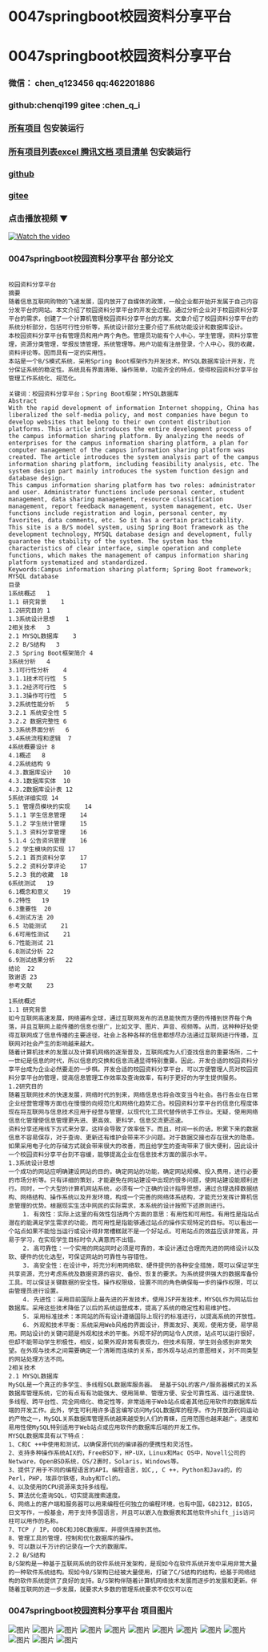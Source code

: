# 0047springboot校园资料分享平台


# 0047springboot校园资料分享平台

### 微信： chen_q123456  qq:462201886
### github:chenqi199 gitee :chen_q_i

### [所有项目](https://github.com/GraduationProject-springboot/allSpringbootProjects) 包安装运行

### [所有项目列表excel 腾讯文档 项目清单](https://docs.qq.com/sheet/DSHRFSVZ5aEVYT3N3?tab=BB08J2) 包安装运行

### [github](https://chenqi199.github.io)

### [gitee](https://gitee.com/chen_q_i)

### 点击播放视频 ▼
[![Watch the video](https://i.sstatic.net/Vp2cE.png)](https://player.bilibili.com/player.html?isOutside=true&aid=BV16ia6epENY&bvid=BV16ia6epENY&cid=500001610573603&p=48)



### 0047springboot校园资料分享平台 部分论文
```

﻿校园资料分享平台
摘要
随着信息互联网购物的飞速发展，国内放开了自媒体的政策，一般企业都开始开发属于自己内容分发平台的网站。本文介绍了校园资料分享平台的开发全过程。通过分析企业对于校园资料分享平台的需求，创建了一个计算机管理校园资料分享平台的方案。文章介绍了校园资料分享平台的系统分析部分，包括可行性分析等，系统设计部分主要介绍了系统功能设计和数据库设计。
本校园资料分享平台有管理员和用户两个角色。管理员功能有个人中心，学生管理，资料分享管理，资源分类管理，举报反馈管理，系统管理等。用户功能有注册登录，个人中心，我的收藏，资料评论等。因而具有一定的实用性。
本站是一个B/S模式系统，采用Spring Boot框架作为开发技术，MYSQL数据库设计开发，充分保证系统的稳定性。系统具有界面清晰、操作简单，功能齐全的特点，使得校园资料分享平台管理工作系统化、规范化。

关键词：校园资料分享平台；Spring Boot框架；MYSQL数据库
Abstract
With the rapid development of information Internet shopping, China has liberalized the self-media policy, and most companies have begun to develop websites that belong to their own content distribution platforms. This article introduces the entire development process of the campus information sharing platform. By analyzing the needs of enterprises for the campus information sharing platform, a plan for computer management of the campus information sharing platform was created. The article introduces the system analysis part of the campus information sharing platform, including feasibility analysis, etc. The system design part mainly introduces the system function design and database design.
This campus information sharing platform has two roles: administrator and user. Administrator functions include personal center, student management, data sharing management, resource classification management, report feedback management, system management, etc. User functions include registration and login, personal center, my favorites, data comments, etc. So it has a certain practicability.
This site is a B/S model system, using Spring Boot framework as the development technology, MYSQL database design and development, fully guarantee the stability of the system. The system has the characteristics of clear interface, simple operation and complete functions, which makes the management of campus information sharing platform systematized and standardized.
Keywords:Campus information sharing platform; Spring Boot framework; MYSQL database
目录
1系统概述	1
1.1 研究背景	1
1.2研究目的	1
1.3系统设计思想	1
2相关技术	3
2.1 MYSQL数据库	3
2.2 B/S结构	3
2.3 Spring Boot框架简介	4
3系统分析	4
3.1可行性分析	4
3.1.1技术可行性	5
3.1.2经济可行性	5
3.1.3操作可行性	5
3.2系统性能分析	5
3.2.1 系统安全性	5
3.2.2 数据完整性	6
3.3系统界面分析	6
3.4系统流程和逻辑	7
4系统概要设计	8
4.1概述	8
4.2系统结构	9
4.3.数据库设计	10
4.3.1数据库实体	10
4.3.2数据库设计表	12
5系统详细实现	14
5.1 管理员模块的实现	14
5.1.1 学生信息管理	14
5.1.2 学生统计管理	15
5.1.3 资料分享管理	16
5.1.4 公告资讯管理	16
5.2 学生模块的实现	17
5.2.1 首页资料分享	17
5.2.2 资料分享评论	17
5.2.3 我的收藏	18
6系统测试	19
6.1概念和意义	19
6.2特性	19
6.3重要性	20
6.4测试方法	20
6.5 功能测试	21
6.6可用性测试	21
6.7性能测试	21
6.8测试分析	22
6.9测试结果分析	22
结论	22
致谢语	23
参考文献	23

1系统概述
1.1 研究背景
如今互联网高速发展，网络遍布全球，通过互联网发布的消息能快而方便的传播到世界每个角落，并且互联网上能传播的信息也很广，比如文字、图片、声音、视频等。从而，这种种好处使得互联网成了信息传播的主要途径，社会上各种各样的信息都想尽办法通过互联网进行传播，互联网对社会产生的影响越来越大。
随着计算机技术的发展以及计算机网络的逐渐普及，互联网成为人们查找信息的重要场所，二十一世纪是信息的时代，所以信息的交换和信息流通显得特别重要。因此，开发合适的校园资料分享平台成为企业必然要走的一步棋。开发合适的校园资料分享平台，可以方便管理人员对校园资料分享平台的管理，提高信息管理工作效率及查询效率，有利于更好的为学生提供服务。
1.2研究目的
随着互联网技术的快速发展，网络时代的到来，网络信息也将会改变当今社会。各行各业在日常企业经营管理等方面也在慢慢的向规范化和网络化趋势汇合。校园资料分享平台的信息化程度体现在将互联网与信息技术应用于经营与管理，以现代化工具代替传统手工作业。无疑，使用网络信息化管理使信息管理更先进、更高效、更科学，信息交流更迅速。
资料分享还用线下方式来分享，这样会导致了效率低下。而且，时间一长的话，积累下来的数据信息不容易保存，对于查询、更新还有维护会带来不少问题。对于数据交接也存在很大的隐患。如果采用电子化的存储方式就会带来很大的改善，而且给学生的查询带来了很大便利，因此设计一个校园资料分享平台刻不容缓，能够提高企业在信息技术方面的展示水平。
1.3系统设计思想
一个成功的网站应明确建设网站的目的，确定网站的功能，确定网站规模、投入费用，进行必要的市场分析等。只有详细的策划，才能避免在网站建设中出现的很多问题，使网站建设能顺利进行。同时，一个大型的计算机网站系统，必须有一个正确的设计指导思想，通过合理选择数据结构、网络结构、操作系统以及开发环境，构成一个完善的网络体系结构，才能充分发挥计算机信息管理的优势。根据现实生活中网民的实际需求，本系统的设计按照下述原则进行。
    1. 有效性：实际上这里的有效性包括两个方面的意思：有用性和可用性。有用性是指站点潜在的能满足学生需求的功能，而可用性是指能够通过站点的操作实现特定的目标。可以看出一个站点如果不能恰当运行或设计得非常槽糕就不是一个好站点。可用站点的效益应该非常高，并易于学习，在实现学生目标时令人满意而不出错。
    2. 高可靠性：一个实用的网站同时必须是可靠的，本设计通过合理而先进的网络设计以及软、硬件的优化选型，可保证网站的可靠性与容错性。
    3. 高安全性：在设计中，将充分利用网络软、硬件提供的各种安全措施，既可以保证学生共享资源，充分考虑系统及数据资源的容灾、备份、恢复的要求。为系统提供强大的数据库备份工具。可以保证关键数据的安全性。操作权限级，设置不同的角色确保每一步的操作权限，可以由管理员进行设置。
    4. 先进性：采用目前国际上最先进的开发技术，使用JSP开发技术，MYSQL作为网站后台数据库。采用这些技术降低了以后的系统运营成本，提高了系统的稳定性和易维护性。
    5. 采用标准技术：本网站的所有设计遵循国际上现行的标准进行，以提高系统的开放性。
    6. 外观和技术平衡：系统采用Web风格的界面设计，界面友好、美观，使用方便，易学易用。网站设计的关键问题是外观和技术的平衡。外现不好的网站令人厌烦，站点可以运行很好，但却不能带动学生积极性，相反，如果外观非常有表现力，但技术有限，学生则会感到非常失望。在外观与技术之间需要确定一个清晰而连续的关系，即外观与站点的意图相关，对不同类型的网站处理方法不同。
2相关技术
2.1 MYSQL数据库
MySQL是一个真正的多学生、多线程SQL数据库服务器。 是基于SQL的客户/服务器模式的关系数据库管理系统，它的有点有有功能强大、使用简单、管理方便、安全可靠性高、运行速度快、多线程、跨平台性、完全网络化、稳定性等，非常适用于Web站点或者其他应用软件的数据库后端的开发工作。此外，学生可利用许多语言编写访问MySQL数据库的程序。作为开放源代码运动的产物之一，MySQL关系数据库管理系统越来越受到人们的青睐，应用范围也越来越广。速度和易用性使MySQL特别适用于Web站点或应用软件的数据库后端的开发工作。
MYSQL数据库具有以下特点：
1、C和C ++中使用和测试，以确保源代码的编译器的便携性和灵活性。
2、支持多种操作系统AIX的，FreeBSD下，HP-UX，Linux和Mac OS中，Novell公司的Netware，OpenBSD系统，OS/2裹时，Solaris，Windows等。
3、提供了用于不同的编程语言的API。编程语言，如C,, C ++，Python和Java的，的Perl，PHP，埃菲尔铁塔，Ruby和Tcl的。
4、以及使用的CPU资源来支持多线程。
5、算法优化查询SQL，切实提高搜索速度。
6、网络上的客户端和服务器可以用来编程任何独立的编程环境，也有中国，GB2312，BIG5，日文写作，一般基金，用于支持多国语言，并且可以嵌入在数据表和其他软件shift_jis访问柱可以用作的名称。
7、TCP / IP，ODBC和JDBC数据库，并提供连接到其他。
8、管理工具的管理，控制和优化数据库的操作。
9、可以数以千万计的记录在一个大的数据库。
2.2 B/S结构
B/S架构是一种基于互联网系统的软件系统开发架构，是现如今在软件系统开发中采用非常大量的一种软件系统结构。现如今B/S架构已经被大量使用，打破了C/S结构的结构，给基于网络结构的软件系统提供了良好的支持。B/S架构伴随着计算机网络技术发展而逐步的发展和更新。伴随着互联网的进一步发展，就要求大多数的管理系统要求不仅仅可以在

```
### 0047springboot校园资料分享平台 项目图片
![图片](/images/0047springbootimg_001.jpg)
![图片](/images/0047springbootimg_003.jpg)
![图片](/images/0047springbootimg_002.jpg)
![图片](/images/0047springbootimg_012.jpg)
![图片](/images/0047springbootimg_006.jpg)
![图片](/images/0047springbootimg_007.jpg)
![图片](/images/0047springbootimg_013.jpg)
![图片](/images/0047springbootimg_005.jpg)
![图片](/images/0047springbootimg_011.jpg)
![图片](/images/0047springbootimg_010.jpg)
![图片](/images/0047springbootimg_004.jpg)
![图片](/images/0047springbootimg_009.jpg)
![图片](/images/0047springbootimg_008.jpg)









